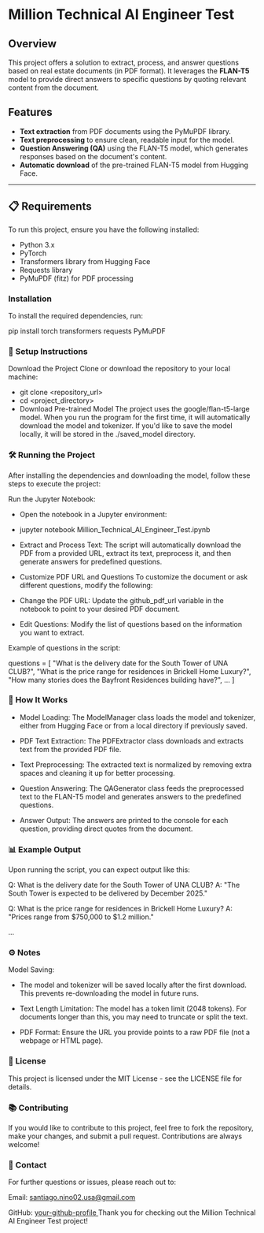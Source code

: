 # Million Technical AI Engineer Test

## Overview

This project offers a solution to extract, process, and answer questions based on real estate documents (in PDF format). It leverages the **FLAN-T5** model to provide direct answers to specific questions by quoting relevant content from the document.

## Features

- **Text extraction** from PDF documents using the PyMuPDF library.
- **Text preprocessing** to ensure clean, readable input for the model.
- **Question Answering (QA)** using the FLAN-T5 model, which generates responses based on the document's content.
- **Automatic download** of the pre-trained FLAN-T5 model from Hugging Face.

---

## 📋 Requirements

To run this project, ensure you have the following installed:

- Python 3.x
- PyTorch
- Transformers library from Hugging Face
- Requests library
- PyMuPDF (fitz) for PDF processing

### Installation

To install the required dependencies, run:

pip install torch transformers requests PyMuPDF

### 🚀 Setup Instructions
Download the Project Clone or download the repository to your local machine:

- git clone <repository_url>
- cd <project_directory>
- Download Pre-trained Model The project uses the google/flan-t5-large model. When you run the program for the first time, it will automatically download the model and tokenizer. If you'd like to save the model locally, it will be stored in the ./saved_model directory.

### 🛠 Running the Project
After installing the dependencies and downloading the model, follow these steps to execute the project:

Run the Jupyter Notebook:

- Open the notebook in a Jupyter environment:

- jupyter notebook Million_Technical_AI_Engineer_Test.ipynb

- Extract and Process Text: The script will automatically download the PDF from a provided URL, extract its text, preprocess it, and then generate answers for predefined questions.

- Customize PDF URL and Questions To customize the document or ask different questions, modify the following:

- Change the PDF URL: Update the github_pdf_url variable in the notebook to point to your desired PDF document.

- Edit Questions: Modify the list of questions based on the information you want to extract.

Example of questions in the script:

questions = [
    "What is the delivery date for the South Tower of UNA CLUB?",
    "What is the price range for residences in Brickell Home Luxury?",
    "How many stories does the Bayfront Residences building have?",
    ...
]

### 🧠 How It Works
- Model Loading:
The ModelManager class loads the model and tokenizer, either from Hugging Face or from a local directory if previously saved.

- PDF Text Extraction:
The PDFExtractor class downloads and extracts text from the provided PDF file.

- Text Preprocessing:
The extracted text is normalized by removing extra spaces and cleaning it up for better processing.

- Question Answering:
The QAGenerator class feeds the preprocessed text to the FLAN-T5 model and generates answers to the predefined questions.

- Answer Output:
The answers are printed to the console for each question, providing direct quotes from the document.

### 📊 Example Output
Upon running the script, you can expect output like this:

Q: What is the delivery date for the South Tower of UNA CLUB?
A: "The South Tower is expected to be delivered by December 2025."

Q: What is the price range for residences in Brickell Home Luxury?
A: "Prices range from $750,000 to $1.2 million."

...
### ⚙️ Notes
Model Saving:
- The model and tokenizer will be saved locally after the first download. This prevents re-downloading the model in future runs.

- Text Length Limitation:
The model has a token limit (2048 tokens). For documents longer than this, you may need to truncate or split the text.

- PDF Format:
Ensure the URL you provide points to a raw PDF file (not a webpage or HTML page).

### 📝 License
This project is licensed under the MIT License - see the LICENSE file for details.

###  📚 Contributing
If you would like to contribute to this project, feel free to fork the repository, make your changes, and submit a pull request. Contributions are always welcome!

###  👥 Contact
For further questions or issues, please reach out to:

Email: santiago.nino02.usa@gmail.com

GitHub: [your-github-profile
](https://github.com/SAN1713911S)
Thank you for checking out the Million Technical AI Engineer Test project!
